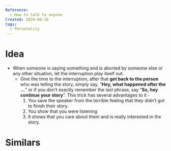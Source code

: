 ```yaml
---
Reference:
  - How to talk to anyone
Created: 2024-06-16
tags:
  - Personality
---
```

# Idea

* When someone is saying something and is aborted by someone else or any other situation, let the interruption play itself out. 
	* Give the time to the interruption, after that **get back to the person** who was telling the story, simply say, “**Hey, what happened after the …**” or if you don’t exactly remember the last phrase, say “**So, hey continue your story**”. This trick has several advantages to it -
		1. You save the speaker from the terrible feeling that they didn’t got to finish their story.
		2. You show that you were listening
		3. It shows that you care about them and is really interested in the story.
# Similars

